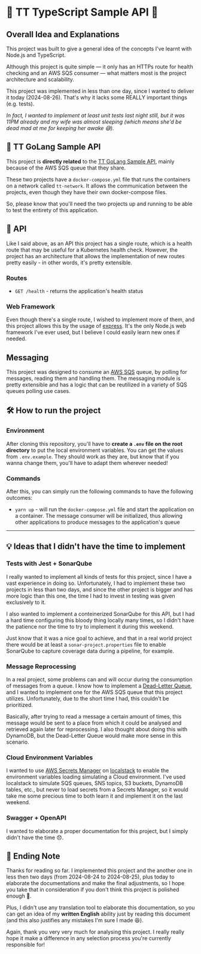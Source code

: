# 🧢 TT TypeScript Sample API 🧢

## Overall Idea and Explanations

This project was built to give a general idea of the concepts I've learnt with Node.js and TypeScript.

Although this project is quite simple — it only has an HTTPs route for health checking and an AWS SQS consumer — what matters most is the project architecture and scalability.

This project was implemented in less than one day, since I wanted to deliver it today (2024-08-26). That's why it lacks some REALLY important things (e.g. tests).

_In fact, I wanted to implement at least unit tests last night still, but it was 11PM already and my wife was almost sleeping (which means she'd be dead mad at me for keeping her awake 😅)._

## 🧢 TT GoLang Sample API

This project is **directly related** to the [TT GoLang Sample API](https://github.com/Andrew-2609/tt-go-sample-api), mainly because of the AWS SQS queue that they share.

These two projects have a `docker-compose.yml` file that runs the containers on a network called `tt-network`. It allows the communication between the projects, even though they have their own docker-compose files.

So, please know that you'll need the two projects up and running to be able to test the entirety of this application.

## 🥷 API

Like I said above, as an API this project has a single route, which is a health route that may be useful for a Kubernetes health check. However, the project has an architecture that allows the implementation of new routes pretty easily - in other words, it's pretty extensible.

### Routes

* `GET /health` - returns the application's health status

### Web Framework

Even though there's a single route, I wished to implement more of them, and this project allows this by the usage of [express](https://github.com/expressjs/express). It's the only Node.js web framework I've ever used, but I believe I could easily learn new ones if needed.

## Messaging

This project was designed to consume an [AWS SQS](https://aws.amazon.com/pt/sqs/) queue, by polling for messages, reading them and handling them. The messaging module is pretty extensible and has a logic that can be reutilized in a variety of SQS queues polling use cases.

## 🛠️ How to run the project

### Environment

After cloning this repository, you'll have to **create a `.env` file on the root directory** to put the local environment variables. You can get the values from `.env.example`. They should work as they are, but know that if you wanna change them, you'll have to adapt them wherever needed!

### Commands

After this, you can simply run the following commands to have the following outcomes:

* `yarn up` - will run the `docker-compose.yml` file and start the application on a container. The message consumer will be initialized, thus allowing other applications to produce messages to the application's queue

---

## 💡 Ideas that I didn't have the time to implement

### Tests with Jest + SonarQube

I really wanted to implement all kinds of tests for this project, since I have a vast experience in doing so. Unfortunately, I had to implement these two projects in less than two days, and since the other project is bigger and has more logic than this one, the time I had to invest in testing was given exclusively to it.

I also wanted to implement a conteinerized SonarQube for this API, but I had a hard time configuring this bloody thing locally many times, so I didn't have the patience nor the time to try to implement it during this weekend.

Just know that it was a nice goal to achieve, and that in a real world project there would be at least a `sonar-project.properties` file to enable SonarQube to capture coverage data during a pipeline, for example.

### Message Reprocessing

In a real project, some problems can and will occur during the consumption of messages from a queue. I know how to implement a [Dead-Letter Queue](https://aws.amazon.com/pt/what-is/dead-letter-queue/), and I wanted to implement one for the AWS SQS queue that this project utilizes. Unfortunately, due to the short time I had, this couldn't be prioritized.

Basically, after trying to read a message a certain amount of times, this message would be sent to a place from which it could be analysed and retrieved again later for reprocessing. I also thought about doing this with DynamoDB, but the Dead-Letter Queue would make more sense in this scenario.

### Cloud Environment Variables

I wanted to use [AWS Secrets Manager](https://aws.amazon.com/pt/secrets-manager) on [localstack](https://github.com/localstack/localstack) to enable the environment variables loading simulating a Cloud environment. I've used localstack to simulate SQS queues, SNS topics, S3 buckets, DynamoDB tables, etc., but never to load secrets from a Secrets Manager, so it would take me some precious time to both learn it and implement it on the last weekend.

### Swagger + OpenAPI

I wanted to elaborate a proper documentation for this project, but I simply didn't have the time 😞.

## 📝 Ending Note

Thanks for reading so far. I implemented this project and the another one in less then two days (from 2024-08-24 to 2024-08-25), plus today to elaborate the documentations and make the final adjustments, so I hope you take that in consideration if you don't think this project is polished enough 🙏.

Plus, I didn't use any translation tool to elaborate this documentation, so you can get an idea of my **written English** ability just by reading this document (and this also justifies any mistakes I'm sure I made 😆).

Again, thank you very very much for analysing this project. I really really hope it make a difference in any selection process you're currently responsible for!